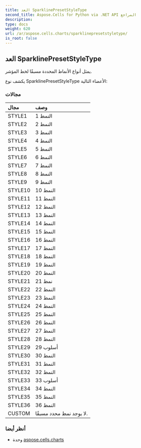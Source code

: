 ```yaml
---
title: العد SparklinePresetStyleType
second_title: Aspose.Cells for Python via .NET API المراجع
description:
type: docs
weight: 620
url: /ar/aspose.cells.charts/sparklinepresetstyletype/
is_root: false
---
```

##  العد SparklinePresetStyleType
يمثل أنواع الأنماط المحددة مسبقًا لخط المؤشر.



يكشف نوع SparklinePresetStyleType الأعضاء التالية:

###  مجالات
| مجال| وصف|
| :- | :- |
| STYLE1 | النمط 1|
| STYLE2 | النمط 2|
| STYLE3 | النمط 3|
| STYLE4 | النمط 4|
| STYLE5 | النمط 5|
| STYLE6 | النمط 6|
| STYLE7 | النمط 7|
| STYLE8 | النمط 8|
| STYLE9 | النمط 9|
| STYLE10 | النمط 10|
| STYLE11 | النمط 11|
| STYLE12 |النمط 12|
| STYLE13 | النمط 13|
| STYLE14 | النمط 14|
| STYLE15 | النمط 15|
| STYLE16 | النمط 16|
| STYLE17 | النمط 17|
| STYLE18 | النمط 18|
| STYLE19 | النمط 19|
| STYLE20 | النمط 20|
| STYLE21 | نمط 21|
| STYLE22 | النمط 22|
| STYLE23 | النمط 23|
| STYLE24 | النمط 24|
| STYLE25 | النمط 25|
| STYLE26 | النمط 26|
| STYLE27 | النمط 27|
| STYLE28 | النمط 28|
| STYLE29 | أسلوب 29|
| STYLE30 | النمط 30|
| STYLE31 | النمط 31|
| STYLE32 | النمط 32|
| STYLE33 | أسلوب 33|
| STYLE34 | النمط 34|
| STYLE35 | النمط 35|
| STYLE36 | النمط 36|
| CUSTOM | لا يوجد نمط محدد مسبقًا.|



###  أنظر أيضا
* وحدة [aspose.cells.charts](..)
